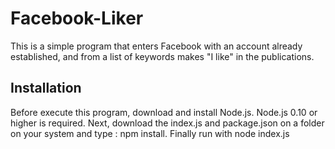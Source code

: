 # Facebook-Liker
 This is a simple program that enters Facebook with an account already established, and from a list of keywords makes "I like" in the publications.

## Installation
 Before execute this program, download and install Node.js. Node.js 0.10 or higher is required.
 Next, download the index.js and package.json on a folder on your system and type : npm install.
 Finally run with node index.js
